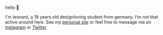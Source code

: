 hello 👋

I'm leonard, a 18 years old designloving student from germany. I'm not that active around here. See my [personal site](https://leonardgorges.com) or feel free to message me on [Instagram](https://instagram.com/leonardgor_) or [Twitter](https://twitter.com/leonardgorges)
<!--
**leonardgorges/leonardgorges** is a ✨ _special_ ✨ repository because its `README.md` (this file) appears on your GitHub profile.

Here are some ideas to get you started:

- 🔭 I’m currently working on ...
- 🌱 I’m currently learning ...
- 👯 I’m looking to collaborate on ...
- 🤔 I’m looking for help with ...
- 💬 Ask me about ...
- 📫 How to reach me: ...
- 😄 Pronouns: ...
- ⚡ Fun fact: ...
-->
